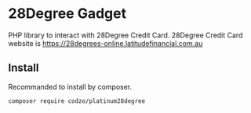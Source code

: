 # 28Degree Gadget

PHP library to interact with 28Degree Credit Card. 
28Degree Credit Card website is https://28degrees-online.latitudefinancial.com.au

## Install
Recommanded to install by composer.
```
composer require codzo/platinum28degree
```
